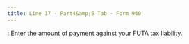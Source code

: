 ```yaml
---
title: Line 17 - Part4&amp;5 Tab - Form 940
---
```

: Enter the amount of payment against your FUTA tax  liability.
